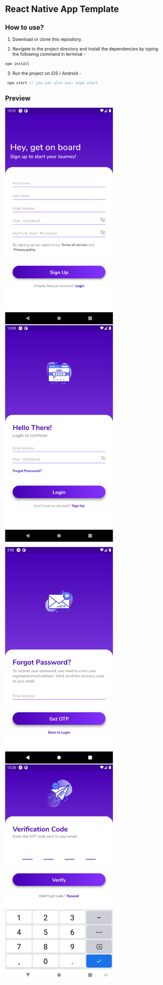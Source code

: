# React Native App Template 
## How to use?

1. Download or clone this repository.

2. Navigate to the project directory and Install the dependencies by typing the following command in terminal -

```js
npm install
```

3. Run the project on iOS / Android -

```js
 npm start // you can also use: expo start
```

## Preview
<p flex-direction="row">
<img src="https://github.com/durgeshahire07/react-native-template/blob/main/src/screenshots/signup.png" alt="register" width="350" />
<img src="https://github.com/durgeshahire07/react-native-template/blob/main/src/screenshots/login.png" alt="login" width="350" />
</p>
<p flex-direction="row">
<img src="https://github.com/durgeshahire07/react-native-template/blob/main/src/screenshots/forget-pass.png" alt="forget-pass" width="350" />
<img src="https://github.com/durgeshahire07/react-native-template/blob/main/src/screenshots/otp.png" alt="otp" width="350">
</p>

